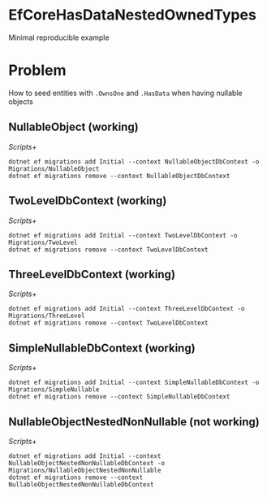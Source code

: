 # EfCoreHasDataNestedOwnedTypes
Minimal reproducible example

# Problem
How to seed entities with `.OwnsOne` and `.HasData` when having nullable objects

## NullableObject (working)

**Scripts*+*

	dotnet ef migrations add Initial --context NullableObjectDbContext -o Migrations/NullableObject
	dotnet ef migrations remove --context NullableObjectDbContext

## TwoLevelDbContext (working)

**Scripts*+*

	dotnet ef migrations add Initial --context TwoLevelDbContext -o Migrations/TwoLevel
	dotnet ef migrations remove --context TwoLevelDbContext


## ThreeLevelDbContext (working)

**Scripts*+*

	dotnet ef migrations add Initial --context ThreeLevelDbContext -o Migrations/ThreeLevel
	dotnet ef migrations remove --context TwoLevelDbContext

## SimpleNullableDbContext (working)

**Scripts*+*

	dotnet ef migrations add Initial --context SimpleNullableDbContext -o Migrations/SimpleNullable
	dotnet ef migrations remove --context SimpleNullableDbContext

## NullableObjectNestedNonNullable (not working)

**Scripts*+*

	dotnet ef migrations add Initial --context NullableObjectNestedNonNullableDbContext -o Migrations/NullableObjectNestedNonNullable
	dotnet ef migrations remove --context NullableObjectNestedNonNullableDbContext

